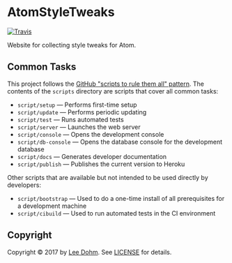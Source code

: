 # AtomStyleTweaks

[![Travis](https://img.shields.io/travis/lee-dohm/atom-style-tweaks.svg)]()

Website for collecting style tweaks for Atom.

## Common Tasks

This project follows the [GitHub "scripts to rule them all" pattern](http://githubengineering.com/scripts-to-rule-them-all/). The contents of the `scripts` directory are scripts that cover all common tasks:

* `script/setup` &mdash; Performs first-time setup
* `script/update` &mdash; Performs periodic updating
* `script/test` &mdash; Runs automated tests
* `script/server` &mdash; Launches the web server
* `script/console` &mdash; Opens the development console
* `script/db-console` &mdash; Opens the database console for the development database
* `script/docs` &mdash; Generates developer documentation
* `script/publish` &mdash; Publishes the current version to Heroku

Other scripts that are available but not intended to be used directly by developers:

* `script/bootstrap` &mdash; Used to do a one-time install of all prerequisites for a development machine
* `script/cibuild` &mdash; Used to run automated tests in the CI environment

## Copyright

Copyright &copy; 2017 by [Lee Dohm](http://www.lee-dohm.com). See [LICENSE](https://raw.githubusercontent.com/lee-dohm/atom-style-tweaks/master/LICENSE.md) for details.
